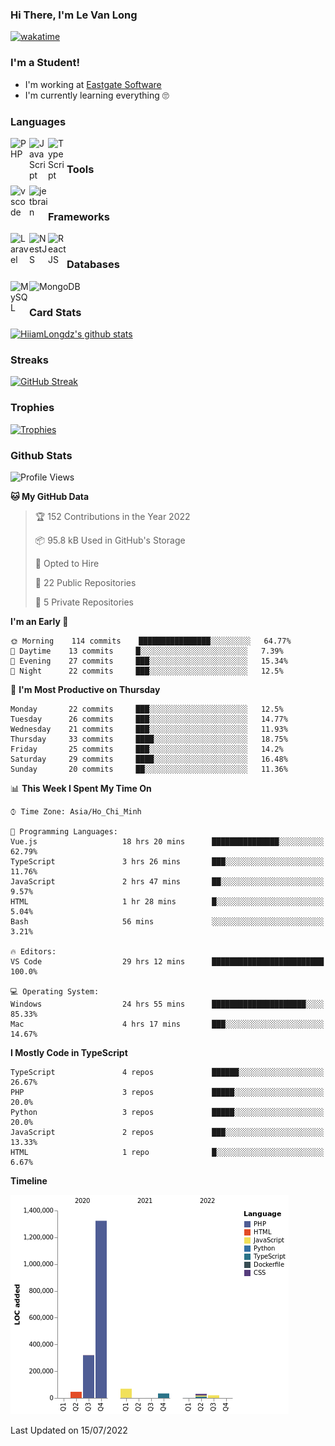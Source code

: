 ### Hi There, I'm Le Van Long 

[![wakatime](https://wakatime.com/badge/user/6843c55a-2a06-4fcd-8ddd-3f4718f8cf4d.svg)](https://wakatime.com/@6843c55a-2a06-4fcd-8ddd-3f4718f8cf4d)

### I'm a Student!
- I'm working at [Eastgate Software](https://eastgate-software.com/)
- I'm currently learning everything 🙄

### Languages
<img align="left" alt="PHP" src="https://img.icons8.com/dusk/64/000000/php-logo.png" width="30px"/>
<img align="left" alt="JavaScript" src="https://img.icons8.com/dusk/64/000000/javascript.png" width="30px"/>
<img align="left" alt="TypeScript" src="https://img.icons8.com/typescript" width="30px" />
<br />

### Tools
<img align="left" alt="vscode" src="https://img.icons8.com/dusk/64/000000/visual-studio-code-2019.png" width="30px"/>
<img align="left" alt="jetbrain" src="https://camo.githubusercontent.com/8268dcfb76697dd53286590ec9b4385d7a0b89ce/68747470733a2f2f63646e2e6a7364656c6976722e6e65742f6e706d2f73696d706c652d69636f6e734076332f69636f6e732f6a6574627261696e732e737667" width="30px"/>
<br />

### Frameworks
<img align="left" alt="Laravel" src="https://img.icons8.com/ios/50/000000/laravel.png" width="30px"/>
<img align="left" alt="NestJS" src="https://d33wubrfki0l68.cloudfront.net/e937e774cbbe23635999615ad5d7732decad182a/26072/logo-small.ede75a6b.svg" width="30px" />
<img align="left" alt="ReactJS" src="https://img.icons8.com/dusk/64/000000/react.png" width="30px" />
<br />

### Databases
<img align="left" alt="MySQL" src="https://img.icons8.com/ios-filled/50/000000/mysql-logo.png" width="30px"/>
<img align="left" alt="MongoDB" src="https://webimages.mongodb.com/_com_assets/cms/kpo5kblefbjq79065-Horizontal_Default.svg?auto=format%252Ccompress" height="30px" />
<br />

### Card Stats
[![HiiamLongdz's github stats](https://github-readme-stats.vercel.app/api?username=Eliitme&show_icons=true&theme=default)](#CardStats)

### Streaks
[![GitHub Streak](http://github-readme-streak-stats.herokuapp.com?user=Eliitme)](#Streaks)

### Trophies
[![Trophies](https://github-profile-trophy.vercel.app/?username=Eliitme&margin-w=10&theme=discord)](#Trophies)

### Github Stats
<!--START_SECTION:waka-->
![Profile Views](http://img.shields.io/badge/Profile%20Views-0-blue)

**🐱 My GitHub Data** 

> 🏆 152 Contributions in the Year 2022
 > 
> 📦 95.8 kB Used in GitHub's Storage 
 > 
> 💼 Opted to Hire
 > 
> 📜 22 Public Repositories 
 > 
> 🔑 5 Private Repositories  
 > 
**I'm an Early 🐤** 

```text
🌞 Morning    114 commits    ████████████████░░░░░░░░░   64.77% 
🌆 Daytime    13 commits     █░░░░░░░░░░░░░░░░░░░░░░░░   7.39% 
🌃 Evening    27 commits     ███░░░░░░░░░░░░░░░░░░░░░░   15.34% 
🌙 Night      22 commits     ███░░░░░░░░░░░░░░░░░░░░░░   12.5%

```
📅 **I'm Most Productive on Thursday** 

```text
Monday       22 commits     ███░░░░░░░░░░░░░░░░░░░░░░   12.5% 
Tuesday      26 commits     ███░░░░░░░░░░░░░░░░░░░░░░   14.77% 
Wednesday    21 commits     ███░░░░░░░░░░░░░░░░░░░░░░   11.93% 
Thursday     33 commits     ████░░░░░░░░░░░░░░░░░░░░░   18.75% 
Friday       25 commits     ███░░░░░░░░░░░░░░░░░░░░░░   14.2% 
Saturday     29 commits     ████░░░░░░░░░░░░░░░░░░░░░   16.48% 
Sunday       20 commits     ██░░░░░░░░░░░░░░░░░░░░░░░   11.36%

```


📊 **This Week I Spent My Time On** 

```text
⌚︎ Time Zone: Asia/Ho_Chi_Minh

💬 Programming Languages: 
Vue.js                   18 hrs 20 mins      ███████████████░░░░░░░░░░   62.79% 
TypeScript               3 hrs 26 mins       ███░░░░░░░░░░░░░░░░░░░░░░   11.76% 
JavaScript               2 hrs 47 mins       ██░░░░░░░░░░░░░░░░░░░░░░░   9.57% 
HTML                     1 hr 28 mins        █░░░░░░░░░░░░░░░░░░░░░░░░   5.04% 
Bash                     56 mins             ░░░░░░░░░░░░░░░░░░░░░░░░░   3.21%

🔥 Editors: 
VS Code                  29 hrs 12 mins      █████████████████████████   100.0%

💻 Operating System: 
Windows                  24 hrs 55 mins      █████████████████████░░░░   85.33% 
Mac                      4 hrs 17 mins       ███░░░░░░░░░░░░░░░░░░░░░░   14.67%

```

**I Mostly Code in TypeScript** 

```text
TypeScript               4 repos             ██████░░░░░░░░░░░░░░░░░░░   26.67% 
PHP                      3 repos             █████░░░░░░░░░░░░░░░░░░░░   20.0% 
Python                   3 repos             █████░░░░░░░░░░░░░░░░░░░░   20.0% 
JavaScript               2 repos             ███░░░░░░░░░░░░░░░░░░░░░░   13.33% 
HTML                     1 repo              █░░░░░░░░░░░░░░░░░░░░░░░░   6.67%

```


**Timeline**

![Chart not found](https://raw.githubusercontent.com/Eliitme/Eliitme/master/charts/bar_graph.png) 


 Last Updated on 15/07/2022
<!--END_SECTION:waka-->
